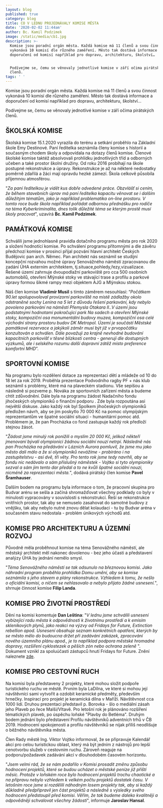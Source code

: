 ```yaml
---
layout: blog
published: true
category: blog
title: CO V LEDNU PROJEDNÁVALY KOMISE MĚSTA
date: '2020-02-02 11:44am'
author: Bc. Kamil Podzimek
image: /static/media/cb1.jpg
description: >-
  Komise jsou poradní orgán města. Každá komise má 11 členů a svou činnost
  vykonává 10 komisí dle různého zaměření. Město tak dostává informace a
  doporučení od komisí například pro dopravu, architekturu, školství…


  Podívejme se, čemu se věnovaly jednotlivé komise v září očima pirátských
  členů.
tags: ' '
---
```

Komise jsou poradní orgán města. Každá komise má 11 členů a svou činnost vykonává 10 komisí dle různého zaměření. Město tak dostává informace a doporučení od komisí například pro dopravu, architekturu, školství…

Podívejme se, čemu se věnovaly jednotlivé komise v září očima pirátských členů.

## **ŠKOLSKÁ KOMISE**

Školská komise 15.1.2020 vyrazila do terénu a setkání proběhlo na Základní škole Emy Destinové. Paní ředitelka seznámila členy komise s historií a současným chodem školy a odpovídala na dotazy členů komise.  Členové školské komise taktéž absolvovali prohlídku jednotlivých tříd a odborných učeben a také prostor školní družiny. Od roku 2016 probíhají na škole postupné rekonstrukce a úpravy. Rekonstrukce je až na některé nedostatky poměrně zdařilá a žáci mají opravdu hezké zámezí. Škola celkově působila příjemnou atmosférou. 

"_Za paní ředitelkou je vidět kus dobře odvedené práce. Obzvlášť si cením, že během stavebních úprav má paní ředitelka kapacitu věnovat se i dalším důležitým tématům, jako je například problematika on-line prostoru. V tomto roce bude škola například pořádat odbornou přednášku pro rodiče na téma Kyberkriminalita, dnes tolik důležité téma se kterým prostě musí školy pracovat_", uzavírá **Bc. Kamil Podzimek**.

## PAMÁTKOVÁ KOMISE

Schválili jsme jednohlasně pravidla dotačního programu města pro rok 2020 a složení hodnotící komise. Po schválení programu přítomnými a dle závěru předchozí komise v prosinci přijal pozvání hlavní architekt Českých Budějovic pan arch. Němec. Pan architekt nás seznámil se studijní koncepční rozvahou možné úpravy Senovážného náměstí zpracovanou dle zadání ÚHA externím architektem, tj.situace,pohledy,řezy,vizualizace. Řešené území zahrnuje dvoupodlažní parkoviště pro cca 500 osobních automobilů, otevření Mlýnské stoky ve stávající trase a profilu a parkové úpravy formou šikmé rampy mezi objektem AJG a Mlýnskou stokou. 

Náš člen komise **Vladimír Musil** s tímto záměrem nesouhlasí: “_Počátkem 90.let spolupovoloval  provizorní parkoviště na místě zádlažby okolo odstraněné sochy Lenina na 5 let z důvodu řešení parkování, kdy nebylo povoleno parkování na náměstí Přemysla Otakara II..V území jsou podstatnými hodnotami pokračující park Na sadech a otevření Mlýnské stoky, kompoziční osa monumentální budovy muzea, kompoziční osa celé východní strany prostoru budov DK Metropol. Území je součástí Městské památkové rezervace a jakýkoli záměr musí být již v prvopočátku konzultován a schválen. Dále považuji za krajně nevhodné budování kapacitních parkovišť v těsné blízkosti centra - generují dle  dostupných výzkumů, ale i selského rozumu další dopravní zátěž místo preference komfortní MHD_”.

## SPORTOVNÍ KOMISE

Na programu bylo rozdělení dotace za reprezentaci dětí a mládeže od 10 do 18 let za rok 2019. Proběhla prezentace Podvodního ragby PF + nás klub seznámil s problémy, které má na plaveckém stadionu.
 Vše sepíšou a následně si pozveme p. Nováka ze sportovních zařízení města a budeme chtít zdůvodnění. Dále byla na programu žádost Nadačního fondu jihočeských olympioniků o finanční podporu . Zde byla rozpoutána asi největší diskuse. Jako každý rok byl Spolkem jihočeských olympioniků předložen návrh, aby se jim poskytlo 70 000 Kč na pomoc olympijským reprezentantům ve špatné sociální situaci - humanitární pomoc atd.
 Problémem je, že pan Procházka co fond zastupuje každý rok předloží stejnou žásot.

"_Žádost jsme minulý rok ponížili o myslím 20 000 Kč, jelikož někteří jmenovaní bývalí olympionici žádnou sociální nouzí netrpí. Následně nás pan Procházka na předávání v Lázních Aurora pomluvil, že jsme mu jako město dali málo a že si olympioniků nevážíme - probíráno i na zastupitelstvu - asi dvě, tři věty.
 Pro tento rok jsme tedy navrhli, aby se fondu nic nedávalo a sám příslušný náměstek - Vojtko si tyto olympioniky sezval a sám jim tento dar předal a to ne kvůli špatné sociální nouzi, nicméně za reprezentaci města._", 
dodává pirátský člen komise **Pavel Šramhauser**. 

Dalším bodem na programu byla informace o tom, že pracovní skupina pro Budvar arénu se sešla a začíná shromažďovat všechny podklady co byly v minulosti vypracovány v souvislosti s rekonstrukcí. Řeší se rekonstrukce vnitřních prostor, tak aby se nemuselo zasahovat do samotné budovy z vnějšku, tak aby nebylo nutné znovu dělat kolaudaci - tu by Budvar aréna v současném stavu nedostala - problém únikových východů atd.

## KOMISE PRO ARCHITEKTURU A ÚZEMNÍ ROZVOJ

Původně měla proběhnout komise na téma Senovážného náměstí, ale městský architekt měl nakonec dovolenou - bez jeho účasti a představení analýzy ÚHA by jednání nemělo smysl. 

"_Téma Senovážného náměstí se tak odsunulo na březnovou komisi. Jako náhradní program proběhla prohlídka Domu umění, aby se komise seznámila s jeho stavem a plány rekonstrukce. Vzhledem k tomu, že nešlo o oficiální komisi, o ničem se nehlasovalo a nebylo přijato žádné usnesení._", shrnuje činnost komise **Filip Landa**.

## KOMISE PRO ŽIVOTNÍ PROSTŘEDÍ

Dění na komisi komentuje **Dan Leština**: "_V lednu jsme schválili usnesení vybízející radu města k odpovědnosti k životnímu prostředí a k emisím skleníkových plynů, jako reakci na výzvy od Fridays for Future, Extinction rebellion apod. Usnesení obsahuje seznam konkrétních opatření, kterých by se město mělo do budoucna držet při zadávání zakázek, zpracování nového územního plánu apod., je to například podpora městské hromadné dopravy, rozšíření cyklostezek a pěších zón nebo ochrana zeleně_
". Dokument vznikl za spoluúčasti zástupců hnutí Fridays for Future. Znění naleznete [zde](https://cb.pirati.cz/static/doc/n%C3%A1vrh-K%C5%BDP-k-zodpov%C4%9Bdnosti-m%C4%9Bsta-k-%C5%BEivotn%C3%ADmu-prost%C5%99ed%C3%AD-a-k-emis%C3%ADm-sklen%C3%ADkov%C3%BDch-plyn%C5%AF.pdf?fbclid=IwAR0XZUvMPaaNRg3cbghahnFjOh8E9togt7Q-Jae8dpUFQDVvkj4nV6WYEFg).

## KOMISE PRO CESTOVNÍ RUCH

Na komisi byla představeny 2 projekty, které mohou složit podpoře turistického ruchu ve městě. Prvním byla LaDílna, ve které si mohou její návštěvníci sami vytvořit a ozdobit keramické předměty, především hrnečky. Inspirací pro projekt je keramická dílna v Maříži. Návštěvnost cca 1000 lidí. Druhou prezentaci představil p. Borovka - šlo o mediální zásah jeho Plaveb po řece Malši/Vltavě. Pro letošní rok je plánováno rozšíření tématických plaveb, po úspěchu loňské "Plavby do Betléma". Druhým bodem jednání bylo představení Profilu návštěvníků adventních trhů v ČB 2019. Hodnocení spokojenosti a profilu návštěvníků se nijak příliš neodlišuje o běžného návštěvníka města. 

Člen Rady městě Ing. Viktor Vojtko informoval, že se připravuje Kalendář akcí pro celou turistickou oblast, který má být jedním z nástrojů pro lepší
 cenotvorbu služeb v cestovním ruchu. Zároveň reaguje na podporu/požadavek zadávání
 akcí v dlouhodobém časovém horizontu.

"_Jsem velmi rád, že se nám podařilo v Komisi prosadit změnu způsobu hodnocení projektů, které se budou ucházet o městské peníze již příští měsíc. Protože v loňském roce bylo hodnocení projektů trochu chaotické a na přípravu nebylo vzhledem k velkém počtu projektů dostatek času. V letošním roce jsme si rozdělili náhodným losem projekty tak, aby si každý důkladně předpřipravil jen část projektů a následně s výsledky svého hodnocení předstoupil před komisi. Věřím, že tak budeme daleko kvalitněji a odpovědněji schvalovat všechny žádosti_", informuje **Jaroslav Hansal**.
